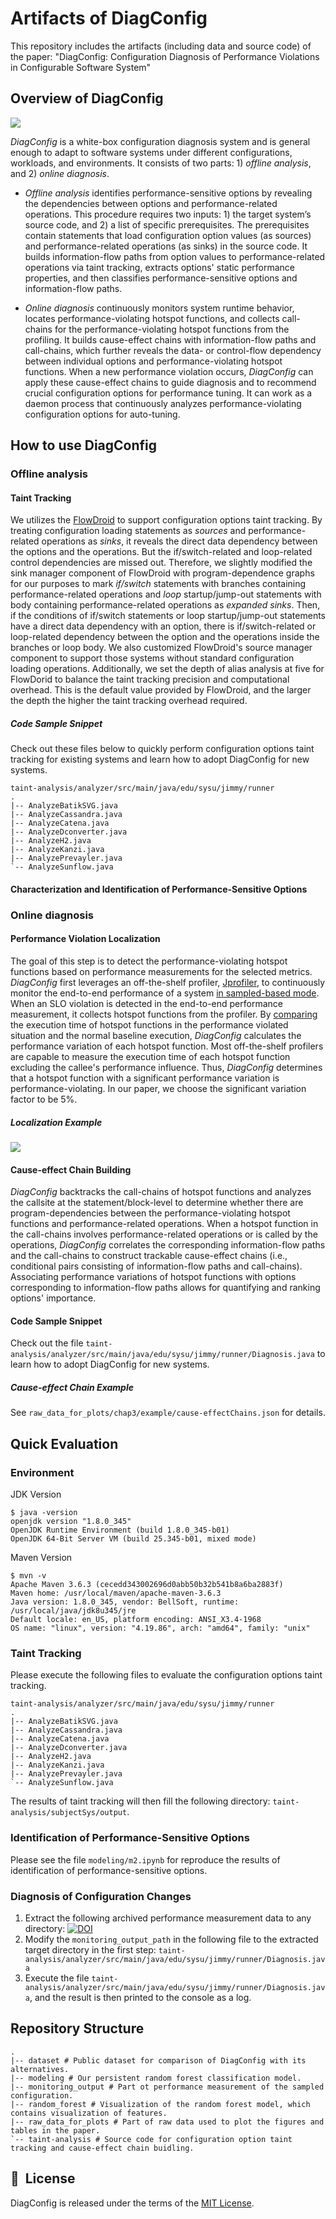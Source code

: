# Artifacts of DiagConfig
This repository includes the artifacts (including data and source code) of the paper: "DiagConfig: Configuration Diagnosis of Performance Violations in Configurable Software System"
## Overview of DiagConfig
![](.assist/DiagConfigOverview.png)

*DiagConfig* is a white-box configuration diagnosis system and is general enough to adapt to software systems under different configurations, workloads, and environments. It consists of two parts: 1) *offline analysis*, and 2) *online diagnosis*. 

- *Offline analysis* identifies performance-sensitive options by revealing the dependencies between options and performance-related operations. 
This procedure requires two inputs: 1) the target system’s source code, and 2) a list of specific prerequisites. The prerequisites contain statements that load configuration option values (as sources) and performance-related operations (as sinks) in the source code. 
 It builds information-flow paths from option values to performance-related operations via taint tracking, extracts options' static performance properties, and then classifies performance-sensitive options and information-flow paths. 
 
- *Online diagnosis* continuously monitors system runtime behavior, locates performance-violating hotspot functions, and collects call-chains for the performance-violating hotspot functions from the profiling. It builds cause-effect chains with information-flow paths and call-chains, which further reveals the data- or control-flow dependency between individual options and performance-violating hotspot functions.
When a new performance violation occurs, *DiagConfig* can apply these cause-effect chains to guide diagnosis and to recommend crucial configuration options for performance tuning.
It can work as a daemon process that continuously analyzes performance-violating configuration options for auto-tuning.

## How to use DiagConfig
### Offline analysis
#### Taint Tracking
We utilizes the [FlowDroid](https://github.com/secure-software-engineering/FlowDroid) to support configuration options taint tracking. 
By treating configuration loading statements as *sources* and performance-related operations as *sinks*, it reveals the direct data dependency between the options and the operations. But the if/switch-related and loop-related control dependencies are missed out. Therefore, we slightly modified the sink manager component of FlowDroid with program-dependence graphs for our purposes 
to mark *if/switch* statements with branches containing performance-related operations and *loop* startup/jump-out statements with body containing performance-related operations as *expanded sinks*. Then, if the conditions of if/switch statements or loop startup/jump-out statements have a direct data dependency with an option, there is if/switch-related or loop-related dependency between the option and the operations inside the branches or loop body. We also customized FlowDroid's source manager component to support those systems without standard configuration loading operations. Additionally, we set the depth of alias analysis at five for FlowDorid to balance the taint tracking precision and computational overhead. This is the default value provided by FlowDroid, and the larger the depth the higher the taint tracking overhead required. 
##### Code Sample Snippet
Check out these files below to quickly perform configuration options taint tracking for existing systems and learn how to adopt DiagConfig for new systems.
```
taint-analysis/analyzer/src/main/java/edu/sysu/jimmy/runner
.
|-- AnalyzeBatikSVG.java
|-- AnalyzeCassandra.java
|-- AnalyzeCatena.java
|-- AnalyzeDconverter.java
|-- AnalyzeH2.java
|-- AnalyzeKanzi.java
|-- AnalyzePrevayler.java
`-- AnalyzeSunflow.java
```
#### Characterization and Identification of Performance-Sensitive Options


### Online diagnosis
#### Performance Violation Localization
The goal of this step is to detect the performance-violating hotspot functions based on performance measurements for the selected metrics. 
*DiagConfig* first leverages an off-the-shelf profiler, [Jprofiler](https://www.ej-technologies.com/index.html), to continuously monitor the end-to-end performance of a system [in sampled-based mode](https://www.ej-technologies.com/resources/jprofiler/help/doc/main/methodCallRecording.html). When an SLO violation is detected in the end-to-end performance measurement, it collects hotspot functions from the profiler. By [comparing](https://www.ej-technologies.com/resources/jprofiler/help/doc/commandLine/snapshotExecutables.html) the execution time of hotspot functions in the performance violated situation and the normal baseline execution, *DiagConfig* calculates the performance variation of each hotspot function. Most off-the-shelf profilers are capable to measure the execution time of each hotspot function excluding the callee's performance influence. Thus, *DiagConfig* determines that a hotspot function with a significant performance variation is performance-violating. In our paper, we choose the significant variation factor to be 5\%. 
##### Localization Example
![](.assist/ComparisonExample.png)

#### Cause-effect Chain Building
*DiagConfig* backtracks the call-chains of hotspot functions and analyzes the callsite at the statement/block-level to determine whether there are program-dependencies between the performance-violating hotspot functions and performance-related operations. When a hotspot function in the call-chains involves performance-related operations or is called by the operations, *DiagConfig* correlates the corresponding information-flow paths and the call-chains to construct trackable cause-effect chains (i.e., conditional pairs consisting of information-flow paths and call-chains). 
Associating performance variations of hotspot functions with options corresponding to information-flow paths allows for quantifying and ranking options' importance. 

#### Code Sample Snippet
Check out the file `taint-analysis/analyzer/src/main/java/edu/sysu/jimmy/runner/Diagnosis.java` to learn how to adopt DiagConfig for new systems.

##### Cause-effect Chain Example
See `raw_data_for_plots/chap3/example/cause-effectChains.json` for details.

## Quick Evaluation
### Environment
JDK Version
```shell
$ java -version
openjdk version "1.8.0_345"
OpenJDK Runtime Environment (build 1.8.0_345-b01)
OpenJDK 64-Bit Server VM (build 25.345-b01, mixed mode)
```
Maven Version
```shell
$ mvn -v
Apache Maven 3.6.3 (cecedd343002696d0abb50b32b541b8a6ba2883f)
Maven home: /usr/local/maven/apache-maven-3.6.3
Java version: 1.8.0_345, vendor: BellSoft, runtime: /usr/local/java/jdk8u345/jre
Default locale: en_US, platform encoding: ANSI_X3.4-1968
OS name: "linux", version: "4.19.86", arch: "amd64", family: "unix"
```
### Taint Tracking
Please execute the following files to evaluate the configuration options taint tracking.
```
taint-analysis/analyzer/src/main/java/edu/sysu/jimmy/runner
.
|-- AnalyzeBatikSVG.java
|-- AnalyzeCassandra.java
|-- AnalyzeCatena.java
|-- AnalyzeDconverter.java
|-- AnalyzeH2.java
|-- AnalyzeKanzi.java
|-- AnalyzePrevayler.java
`-- AnalyzeSunflow.java
```
The results of taint tracking will then fill the following directory: 
`taint-analysis/subjectSys/output`.
### Identification of Performance-Sensitive Options
Please see the file `modeling/m2.ipynb` for reproduce the results of identification of performance-sensitive options.

### Diagnosis of Configuration Changes
1. Extract the following archived performance measurement data to any directory: [![DOI](https://zenodo.org/badge/DOI/10.5281/zenodo.8100205.svg)](https://doi.org/10.5281/zenodo.8100205)
2. Modify the `monitoring_output_path` in the following file to the extracted target directory in the first step: `taint-analysis/analyzer/src/main/java/edu/sysu/jimmy/runner/Diagnosis.java`
3. Execute the file `taint-analysis/analyzer/src/main/java/edu/sysu/jimmy/runner/Diagnosis.java`, and the result is then printed to the console as a log.

## Repository Structure
```
.
|-- dataset # Public dataset for comparison of DiagConfig with its alternatives.
|-- modeling # Our persistent random forest classification model.
|-- monitoring_output # Part ot performance measurement of the sampled configuration.
|-- random_forest # Visualization of the random forest model, which contains visualization of features.
|-- raw_data_for_plots # Part of raw data used to plot the figures and tables in the paper.
`-- taint-analysis # Source code for configuration option taint tracking and cause-effect chain buidling.
```

## 📘&nbsp; License
DiagConfig is released under the terms of the [MIT License](./LICENSE).